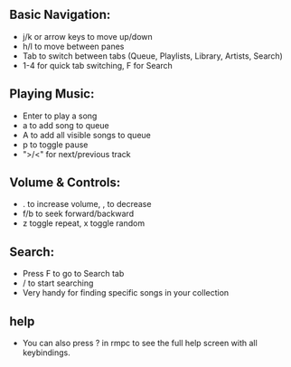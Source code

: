 ## Basic Navigation:

- j/k or arrow keys to move up/down
- h/l to move between panes
- Tab to switch between tabs (Queue, Playlists, Library, Artists, Search)
- 1-4 for quick tab switching, F for Search

## Playing Music:

- Enter to play a song
- a to add song to queue
- A to add all visible songs to queue
- p to toggle pause
- ">/<" for next/previous track

## Volume & Controls:

- . to increase volume, , to decrease
- f/b to seek forward/backward
- z toggle repeat, x toggle random

## Search:

- Press F to go to Search tab
- / to start searching
- Very handy for finding specific songs in your collection

## help
- You can also press ? in rmpc to see the full help screen with all keybindings.
